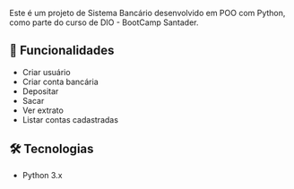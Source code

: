 Este é um projeto de Sistema Bancário desenvolvido em POO com Python, como parte do curso de DIO - BootCamp Santader.

## 🚀 Funcionalidades

- Criar usuário
- Criar conta bancária
- Depositar
- Sacar
- Ver extrato
- Listar contas cadastradas

## 🛠️ Tecnologias

- Python 3.x
